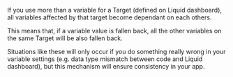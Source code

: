
If you use more than a variable for a Target (defined on Liquid dashboard), all variables affected by that target become dependant on each others.

This means that, if a variable value is fallen back, all the other variables on the same Target will be also fallen back.

Situations like these will only occur if you do something really wrong in your variable settings (e.g. data type mismatch between code and Liquid dashboard), but this mechanism will ensure consistency in your app.
